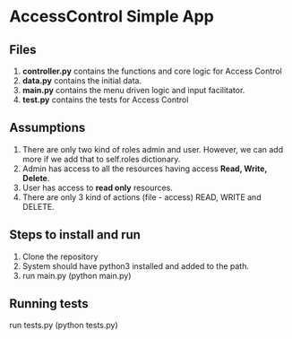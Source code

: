 # AccessControl Simple App

## Files
1. **controller.py** contains the functions and core logic for Access Control 
2. **data.py** contains the initial data. 
3. **main.py** contains the menu driven logic and input facilitator. 
4. **test.py** contains the tests for Access Control

## Assumptions
1. There are only two kind of roles admin and user. However, we can add more if we add that to self.roles dictionary.
2. Admin has access to all the resources having access **Read, Write, Delete**.
3. User has access to **read only** resources.
4. There are only 3 kind of actions (file - access) READ, WRITE and DELETE.

## Steps to install and run

1. Clone the repository 
2. System should have python3 installed and added to the path. 
3. run main.py (python main.py)

## Running tests
run tests.py (python tests.py) 

